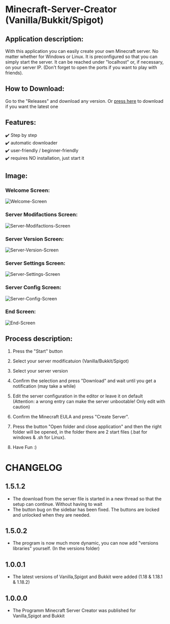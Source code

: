 # Minecraft-Server-Creator (Vanilla/Bukkit/Spigot)


## Application description:

With this application you can easily create your own Minecraft server. 
No matter whether for Windows or Linux. It is preconfigured so that you can simply start the server. 
It can be reached under "localhost" or, if necessary, on your server IP. 
(Don't forget to open the ports if you want to play with friends). 


## How to Download:

Go to the "Releases" and download any version. Or [press here](https://github.com/Schecher1/Minecraft-Server-Creator/releases/download/Minecraft-Server-Creator-Ver-1.5.0.1/Program.zip) to download if you want the latest one


## Features:

✔️ Step by step<br/>
✔️ automatic downloader<br/>
✔️ user-friendly / beginner-friendly<br/>
✔️ requires NO installation, just start it<br/>

## Image:
### Welcome Screen:
![Welcome-Screen](IMAGES/Version%201.5.1.2/WelcomeScreen.PNG)

### Server Modifactions Screen:
![Server-Modifactions-Screen](IMAGES/Version%201.5.1.2/ServerModifactionsScreen.PNG)

### Server Version Screen:
![Server-Version-Screen](IMAGES/Version%201.5.1.2/ServerVersionScreen.PNG)

### Server Settings Screen:
![Server-Settings-Screen](IMAGES/Version%201.5.1.2/ServerSettingsScreen.PNG)

### Server Config Screen:
![Server-Config-Screen](IMAGES/Version%201.5.1.2/ServerConfigScreen.PNG)

### End Screen:
![End-Screen](IMAGES/Version%201.5.1.2/EndScreen.PNG)

## Process description:

1. Press the "Start" button

2. Select your server modificatuion (Vanilla/Bukkit/Spigot)

3. Select your server version

4. Confirm the selection and press "Download" and wait until you get a notification (may take a while)

5. Edit the server configuration in the editor or leave it on default (Attention: a wrong entry can make the server unbootable! Only edit with caution)

6. Confirm the Minecraft EULA and press "Create Server".

7. Press the button "Open folder and close application" and then the right folder will be opened, in the folder there are 2 start files (.bat for windows & .sh for Linux).

8. Have Fun :)


# CHANGELOG

## 1.5.1.2
- The download from the server file is started in a new thread so that the setup can continue. Without having to wait<br/>
- The button bug on the sidebar has been fixed. The buttons are locked and unlocked when they are needed.<br/>

## 1.5.0.2
- The program is now much more dynamic, you can now add "versions libraries" yourself. (In the versions folder) <br/>

## 1.0.0.1
- The latest versions of Vanilla,Spigot and Bukkit were added (1.18 & 1.18.1 & 1.18.2)<br/>

## 1.0.0.0
- The Programm Minecraft Server Creator was published for Vanilla,Spigot and Bukkit<br/>


